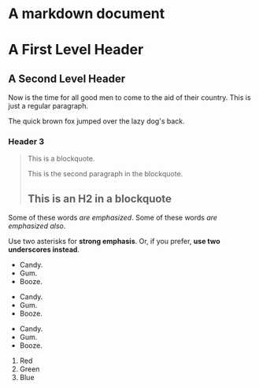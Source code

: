 # A markdown document

A First Level Header
====================

A Second Level Header
---------------------

Now is the time for all good men to come to
the aid of their country. This is just a
regular paragraph.

The quick brown fox jumped over the lazy
dog's back.

### Header 3

> This is a blockquote.
>
> This is the second paragraph in the blockquote.
>
> ## This is an H2 in a blockquote

Some of these words *are emphasized*.
Some of these words _are emphasized also_.

Use two asterisks for **strong emphasis**.
Or, if you prefer, __use two underscores instead__.

*   Candy.
*   Gum.
*   Booze.

+   Candy.
+   Gum.
+   Booze.

-   Candy.
-   Gum.
-   Booze.

1.  Red
2.  Green
3.  Blue
